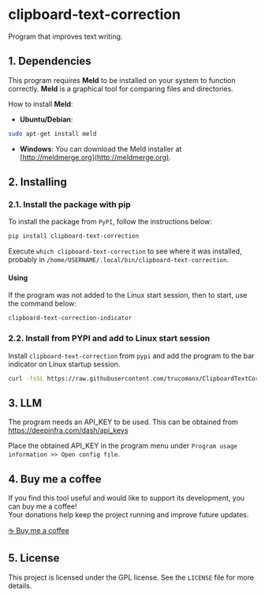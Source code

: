 # clipboard-text-correction

Program that improves text writing.

## 1. Dependencies

This program requires **Meld** to be installed on your system to function correctly. **Meld** is a graphical tool for comparing files and directories.

How to install **Meld**:

- **Ubuntu/Debian**:

```bash
sudo apt-get install meld
```
- **Windows**: You can download the Meld installer at [http://meldmerge.org](http://meldmerge.org).


## 2. Installing

### 2.1. Install the package with pip

To install the package from `PyPI`, follow the instructions below:


```bash
pip install clipboard-text-correction
```

Execute `which clipboard-text-correction` to see where it was installed, probably in `/home/USERNAME/.local/bin/clipboard-text-correction`.

#### Using

If the program was not added to the Linux start session, then to start, use the command below:

```bash
clipboard-text-correction-indicator
```


### 2.2. Install from PYPI and add to Linux start session
Install `clipboard-text-correction` from `pypi` and add the program to the bar indicator on Linux startup session.

```bash
curl -fsSL https://raw.githubusercontent.com/trucomanx/ClipboardTextCorrection/main/install_linux_indicator_session.sh | sh
```

## 3. LLM
The program needs an API_KEY to be used. This can be obtained from
https://deepinfra.com/dash/api_keys

Place the obtained API_KEY in the program menu under `Program usage information >> Open config file`.

## 4. Buy me a coffee

If you find this tool useful and would like to support its development, you can buy me a coffee!  
Your donations help keep the project running and improve future updates.  

[☕ Buy me a coffee](https://ko-fi.com/trucomanx) 

## 5. License

This project is licensed under the GPL license. See the `LICENSE` file for more details.
